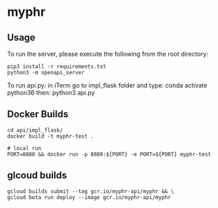 # myphr

## Usage
To run the server, please execute the following from the root directory:

```
pip3 install -r requirements.txt
python3 -m openapi_server
```
To run api.py:
in iTerm go to impl_flask folder and type:   conda activate python36
then: python3 api.py

## Docker Builds

    cd api/impl_flask/
    docker build -t myphr-test .

    # local run
    PORT=8080 && docker run -p 8080:${PORT} -e PORT=${PORT} myphr-test

## glcoud builds

    gcloud builds submit --tag gcr.io/myphr-api/myphr && \
    gcloud beta run deploy --image gcr.io/myphr-api/myphr

    